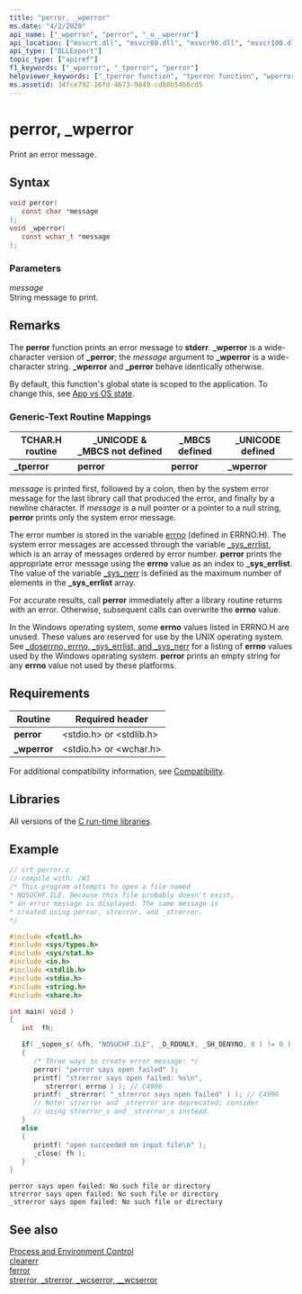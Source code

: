 ```yaml
---
title: "perror, _wperror"
ms.date: "4/2/2020"
api_name: ["_wperror", "perror", "_o__wperror"]
api_location: ["msvcrt.dll", "msvcr80.dll", "msvcr90.dll", "msvcr100.dll", "msvcr100_clr0400.dll", "msvcr110.dll", "msvcr110_clr0400.dll", "msvcr120.dll", "msvcr120_clr0400.dll", "ucrtbase.dll", "api-ms-win-crt-runtime-l1-1-0.dll", "api-ms-win-crt-private-l1-1-0"]
api_type: ["DLLExport"]
topic_type: ["apiref"]
f1_keywords: ["_wperror", "_tperror", "perror"]
helpviewer_keywords: ["_tperror function", "tperror function", "wperror function", "error messages, printing", "printing error messages", "_wperror function", "perror function"]
ms.assetid: 34fce792-16fd-4673-9849-cd88b54b6cd5
---
```

# perror, _wperror

Print an error message.

## Syntax

```C
void perror(
   const char *message
);
void _wperror(
   const wchar_t *message
);
```

### Parameters

*message*<br/>
String message to print.

## Remarks

The **perror** function prints an error message to **stderr**. **_wperror** is a wide-character version of **_perror**; the *message* argument to **_wperror** is a wide-character string. **_wperror** and **_perror** behave identically otherwise.

By default, this function's global state is scoped to the application. To change this, see [App vs OS state](../global-state.md).

### Generic-Text Routine Mappings

|TCHAR.H routine|_UNICODE & _MBCS not defined|_MBCS defined|_UNICODE defined|
|---------------------|------------------------------------|--------------------|-----------------------|
|**_tperror**|**perror**|**perror**|**_wperror**|

*message* is printed first, followed by a colon, then by the system error message for the last library call that produced the error, and finally by a newline character. If *message* is a null pointer or a pointer to a null string, **perror** prints only the system error message.

The error number is stored in the variable [errno](../../c-runtime-library/errno-doserrno-sys-errlist-and-sys-nerr.md) (defined in ERRNO.H). The system error messages are accessed through the variable [_sys_errlist](../../c-runtime-library/errno-doserrno-sys-errlist-and-sys-nerr.md), which is an array of messages ordered by error number. **perror** prints the appropriate error message using the **errno** value as an index to **_sys_errlist**. The value of the variable [_sys_nerr](../../c-runtime-library/errno-doserrno-sys-errlist-and-sys-nerr.md) is defined as the maximum number of elements in the **_sys_errlist** array.

For accurate results, call **perror** immediately after a library routine returns with an error. Otherwise, subsequent calls can overwrite the **errno** value.

In the Windows operating system, some **errno** values listed in ERRNO.H are unused. These values are reserved for use by the UNIX operating system. See [_doserrno, errno, _sys_errlist, and _sys_nerr](../../c-runtime-library/errno-doserrno-sys-errlist-and-sys-nerr.md) for a listing of **errno** values used by the Windows operating system. **perror** prints an empty string for any **errno** value not used by these platforms.

## Requirements

|Routine|Required header|
|-------------|---------------------|
|**perror**|\<stdio.h> or \<stdlib.h>|
|**_wperror**|\<stdio.h> or \<wchar.h>|

For additional compatibility information, see [Compatibility](../../c-runtime-library/compatibility.md).

## Libraries

All versions of the [C run-time libraries](../../c-runtime-library/crt-library-features.md).

## Example

```C
// crt_perror.c
// compile with: /W3
/* This program attempts to open a file named
* NOSUCHF.ILE. Because this file probably doesn't exist,
* an error message is displayed. The same message is
* created using perror, strerror, and _strerror.
*/

#include <fcntl.h>
#include <sys/types.h>
#include <sys/stat.h>
#include <io.h>
#include <stdlib.h>
#include <stdio.h>
#include <string.h>
#include <share.h>

int main( void )
{
   int  fh;

   if( _sopen_s( &fh, "NOSUCHF.ILE", _O_RDONLY, _SH_DENYNO, 0 ) != 0 )
   {
      /* Three ways to create error message: */
      perror( "perror says open failed" );
      printf( "strerror says open failed: %s\n",
         strerror( errno ) ); // C4996
      printf( _strerror( "_strerror says open failed" ) ); // C4996
      // Note: strerror and _strerror are deprecated; consider
      // using strerror_s and _strerror_s instead.
   }
   else
   {
      printf( "open succeeded on input file\n" );
      _close( fh );
   }
}
```

```Output
perror says open failed: No such file or directory
strerror says open failed: No such file or directory
_strerror says open failed: No such file or directory
```

## See also

[Process and Environment Control](../../c-runtime-library/process-and-environment-control.md)<br/>
[clearerr](clearerr.md)<br/>
[ferror](ferror.md)<br/>
[strerror, _strerror, _wcserror, \__wcserror](strerror-strerror-wcserror-wcserror.md)<br/>
